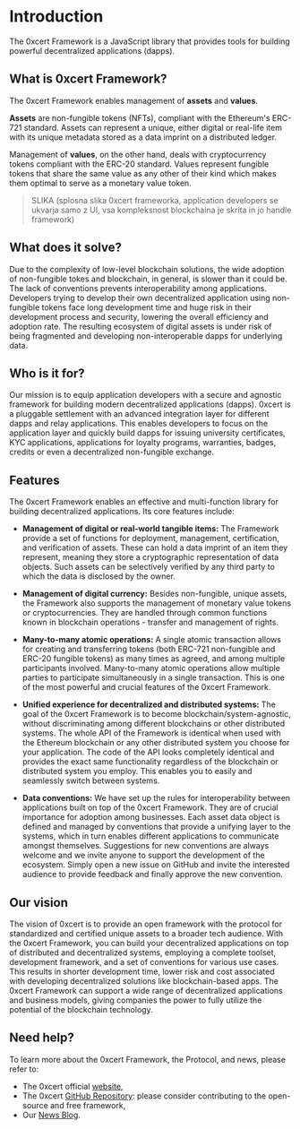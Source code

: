 # Introduction

The 0xcert Framework is a JavaScript library that provides tools for building powerful decentralized applications (dapps).

## What is 0xcert Framework?

The 0xcert Framework enables management of **assets** and **values**.

**Assets** are non-fungible tokens (NFTs), compliant with the Ethereum's ERC-721 standard. Assets can represent a unique, either digital or real-life item with its unique metadata stored as a data imprint on a distributed ledger.

Management of **values**, on the other hand, deals with cryptocurrency tokens compliant with the ERC-20 standard. Values represent fungible tokens that share the same value as any other of their kind which makes them optimal to serve as a monetary value token.

> SLIKA (splosna slika 0xcert frameworka, application developers se ukvarja samo z UI, vsa kompleksnost blockchaina je skrita in jo handle framework)

## What does it solve?

Due to the complexity of low-level blockchain solutions, the wide adoption of non-fungible tokes and blockchain, in general, is slower than it could be. The lack of conventions prevents interoperability among applications. Developers trying to develop their own decentralized application using non-fungible tokens face long development time and huge risk in their development process and security, lowering the overall efficiency and adoption rate. The resulting ecosystem of digital assets is under risk of being fragmented and developing non-interoperable dapps for underlying data.

## Who is it for?

Our mission is to equip application developers with a secure and agnostic framework for building modern decentralized applications (dapps). 0xcert is a pluggable settlement with an advanced integration layer for different dapps and relay applications. This enables developers to focus on the application layer and quickly build dapps for issuing university certificates, KYC applications, applications for loyalty programs, warranties, badges, credits or even a decentralized non-fungible exchange. 

## Features

The 0xcert Framework enables an effective and multi-function library for building decentralized applications. Its core features include:

* **Management of digital or real-world tangible items:** The Framework provide a set of functions for deployment, management, certification, and verification of assets. These can hold a data imprint of an item they represent, meaning they store a cryptographic representation of data objects. Such assets can be selectively verified by any third party to which the data is disclosed by the owner.

* **Management of digital currency:** Besides non-fungible, unique assets, the Framework also supports the management of monetary value tokens or cryptocurrencies. They are handled through common functions known in blockchain operations - transfer and management of rights.

* **Many-to-many atomic operations:** A single atomic transaction allows for creating and transferring tokens (both ERC-721 non-fungible and ERC-20 fungible tokens) as many times as agreed, and among multiple participants involved. Many-to-many atomic operations allow multiple parties to participate simultaneously in a single transaction. This is one of the most powerful and crucial features of the 0xcert Framework. 

* **Unified experience for decentralized and distributed systems:** The goal of the 0xcert Framework is to become blockchain/system-agnostic, without discriminating among different blockchains or other distributed systems. The whole API of the Framework is identical when used with the Ethereum blockchain or any other distributed system you choose for your application. The code of the API looks completely identical and provides the exact same functionality regardless of the blockchain or distributed system you employ. This enables you to easily and seamlessly switch between systems.

* **Data conventions:** We have set up the rules for interoperability between applications built on top of the 0xcert Framework. They are of crucial importance for adoption among businesses. Each asset data object is defined and managed by conventions that provide a unifying layer to the systems, which in turn enables different applications to communicate amongst themselves.
Suggestions for new conventions are always welcome and we invite anyone to support the development of the ecosystem. Simply open a new issue on GitHub and invite the interested audience to provide feedback and finally approve the new convention.

## Our vision

The vision of 0xcert is to provide an open framework with the protocol for standardized and certified unique assets to a broader tech audience. With the 0xcert Framework, you can build your decentralized applications on top of distributed and decentralized systems, employing a complete toolset, development framework, and a set of conventions for various use cases. This results in shorter development time, lower risk and cost associated with developing decentralized solutions like blockchain-based apps. The 0xcert Framework can support a wide range of decentralized applications and business models, giving companies the power to fully utilize the potential of the blockchain technology.

## Need help? 

To learn more about the 0xcert Framework, the Protocol, and news, please refer to:
* The 0xcert official [website](https://0xcert.org),
* The 0xcert [GitHub Repository](https://github.com/0xcert/framework): please consider contributing to the open-source and free framework,
* Our [News Blog](https://0xcert.org/news).
